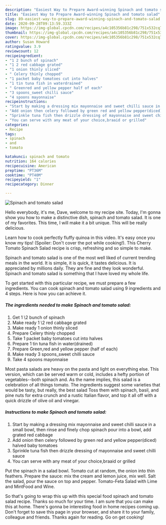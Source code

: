 ```yaml
---
description: "Easiest Way to Prepare Award-winning Spinach and tomato salad"
title: "Easiest Way to Prepare Award-winning Spinach and tomato salad"
slug: 89-easiest-way-to-prepare-award-winning-spinach-and-tomato-salad
date: 2020-09-28T09:13:59.333Z
image: https://img-global.cpcdn.com/recipes/a4c105356b81c298/751x532cq70/spinach-and-tomato-salad-recipe-main-photo.jpg
thumbnail: https://img-global.cpcdn.com/recipes/a4c105356b81c298/751x532cq70/spinach-and-tomato-salad-recipe-main-photo.jpg
cover: https://img-global.cpcdn.com/recipes/a4c105356b81c298/751x532cq70/spinach-and-tomato-salad-recipe-main-photo.jpg
author: Susan Howard
ratingvalue: 3.9
reviewcount: 12
recipeingredient:
- "1 2 bunch of spinach"
- "1 2 red cabbage grated"
- "1 onion thinly sliced"
- " Celery thinly chopped"
- "1 packet baby tomatoes cut into halves"
- "1 tin tuna fish in waterdrained"
- " Greenred and yellow pepper half of each"
- "3 spoons_sweet chilli sauce"
- "4 spoons mayonnaise"
recipeinstructions:
- "Start by making a dressing mix mayonnaise and sweet chilli sauce in a small bowl, then rinse and finely chop spinach pour into a bowl, add grated red cabbage"
- "Add onion then celery followed by green red and yellow pepper(diced) halved baby tomatoes"
- "Sprinkle tuna fish then drizzle dressing of mayonnaise and sweet chilli sauce"
- "You can serve with any meat of your choice,braaid or grilled"
categories:
- Recipe
tags:
- spinach
- and
- tomato

katakunci: spinach and tomato 
nutrition: 164 calories
recipecuisine: American
preptime: "PT36M"
cooktime: "PT40M"
recipeyield: "1"
recipecategory: Dinner

---
```



![Spinach and tomato salad](https://img-global.cpcdn.com/recipes/a4c105356b81c298/751x532cq70/spinach-and-tomato-salad-recipe-main-photo.jpg)

Hello everybody, it's me, Dave, welcome to my recipe site. Today, I'm gonna show you how to make a distinctive dish, spinach and tomato salad. It is one of my favorites. This time, I will make it a bit unique. This will be really delicious.

Learn how to cook perfectly fluffy quinoa in this video. It&#39;s easy once you know my tips! (Spoiler: Don&#39;t cover the pot while cooking!). This Cherry Tomato Spinach Salad recipe is crisp, refreshing and so simple to make.

Spinach and tomato salad is one of the most well liked of current trending meals in the world. It is simple, it is quick, it tastes delicious. It is appreciated by millions daily. They are fine and they look wonderful. Spinach and tomato salad is something that I have loved my whole life.


To get started with this particular recipe, we must prepare a few ingredients. You can cook spinach and tomato salad using 9 ingredients and 4 steps. Here is how you can achieve it.

<!--inarticleads1-->

##### The ingredients needed to make Spinach and tomato salad:

1. Get 1 \2 bunch of spinach
1. Make ready 1 \2 red cabbage grated
1. Make ready 1 onion thinly sliced
1. Prepare  Celery thinly chopped
1. Take 1 packet baby tomatoes cut into halves
1. Prepare 1 tin tuna fish in water(drained)
1. Prepare  Green,red and yellow pepper (half of each)
1. Make ready 3 spoons_sweet chilli sauce
1. Take 4 spoons mayonnaise


Most pasta salads are heavy on the pasta and light on everything else. This version, which can be served warm or cold, includes a hefty portion of vegetables--both spinach and. As the name implies, this salad is a celebration of all things tomato. The ingredients suggest some varieties that would be tasty, but really, the best salad Toss them with spinach, basil, and pine nuts for extra crunch and a rustic Italian flavor, and top it all off with a quick drizzle of olive oil and vinegar. 

<!--inarticleads2-->

##### Instructions to make Spinach and tomato salad:

1. Start by making a dressing mix mayonnaise and sweet chilli sauce in a small bowl, then rinse and finely chop spinach pour into a bowl, add grated red cabbage
1. Add onion then celery followed by green red and yellow pepper(diced) halved baby tomatoes
1. Sprinkle tuna fish then drizzle dressing of mayonnaise and sweet chilli sauce
1. You can serve with any meat of your choice,braaid or grilled


Put the spinach in a salad bowl. Tomato cut at random, the onion into thin feathers. Prepare the sauce: mix the cream and lemon juice, mix well. Salt the salad, pour the sauce on top and pepper. Tomato-Feta Salad with Lime and MintFood and Wine. 

So that's going to wrap this up with this special food spinach and tomato salad recipe. Thanks so much for your time. I am sure that you can make this at home. There's gonna be interesting food in home recipes coming up. Don't forget to save this page in your browser, and share it to your family, colleague and friends. Thanks again for reading. Go on get cooking!
